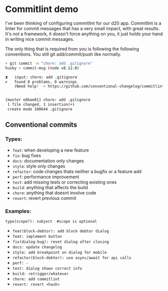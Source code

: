 # Commitlint demo

I've been thinking of configuring commitlint for our d20 app. Commitlint is a linter for commit messages that has a very small impact, with great results. It's not a framework, it doesn't force anything on you, it just holds your hand in writing nice commit messages.

The only thing that is required from you is following the following conventions. You still git add/commit/push like normally.

```sh
⚡ git commit -m "chore: add .gitignore"
husky > commit-msg (node v8.12.0)

⧗   input: chore: add .gitignore
✔   found 0 problems, 0 warnings 
    (Need help? -> https://github.com/conventional-changelog/commitlint#what-is-commitlint )


[master e8bae01] chore: add .gitignore
 1 file changed, 1 insertion(+)
 create mode 100644 .gitignore
```

## Conventional commits

### Types:

- `feat`: when developing a new feature
- `fix`: bug fixes
- `docs`: documentation only changes
- `style`: style only changes
- `refactor`: code changes thats neither a bugfix or a feature add
- `perf`: performance improvement
- `test`:  add missing tests or correcting existing ones
- `build`: anything that affects the build
- `chore`: anything that doesnt involve code
- `revert`: revert previous commit

### Examples:

`type(scope?): subject  #scope is optional`

- `feat(block-debtor): add block debtor dialog`
- `feat: implement button`
- `fix(dialog-bug): reset dialog after closing`
- `docs: update changelog`
- `style: add breakpoint on dialog for mobile`
- `refactor(block-debtor): use async/await for api calls`
- `perf: -`
- `test: dialog shows correct info`
- `build: retrigger/whatever`
- `chore: add commitlint`
- `revert: revert <hash>`
